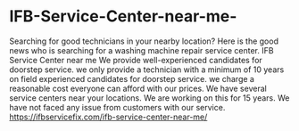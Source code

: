 # IFB-Service-Center-near-me-
Searching for good technicians in your nearby location? Here is the good news who is searching for a washing machine repair service center. IFB Service Center near me We provide well-experienced candidates for doorstep service. we only provide a technician with a minimum of 10 years on field experienced candidates for doorstep service. we charge a reasonable cost everyone can afford with our prices. We have several service centers near your locations. We are working on this for 15 years. We have not faced any issue from customers with our service. https://ifbservicefix.com/ifb-service-center-near-me/
